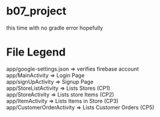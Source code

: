 # b07_project
this time with no gradle error
hopefully
# File Legend
app/google-settings.json => verifies firebase account <br />
app/MainActivity => Login Page <br />
app/signUpActivity => Signup Page <br />
app/StoreListActivity => Lists Stores (CP1) <br />
app/StoreActivity => Lists store Items (CP2) <br />
app/ItemActivity => Lists Items in Store (CP3) <br />
app/CustomerOrderActivity => Lists Customer Orders (CP5) <br />
